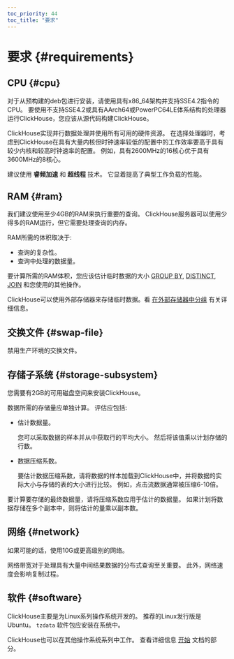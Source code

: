 ```yaml
---
toc_priority: 44
toc_title: "要求"
---
```


# 要求 {#requirements}

## CPU {#cpu}

对于从预构建的deb包进行安装，请使用具有x86_64架构并支持SSE4.2指令的CPU。 要使用不支持SSE4.2或具有AArch64或PowerPC64LE体系结构的处理器运行ClickHouse，您应该从源代码构建ClickHouse。

ClickHouse实现并行数据处理并使用所有可用的硬件资源。 在选择处理器时，考虑到ClickHouse在具有大量内核但时钟速率较低的配置中的工作效率要高于具有较少内核和较高时钟速率的配置。 例如，具有2600MHz的16核心优于具有3600MHz的8核心。

建议使用 **睿频加速** 和 **超线程** 技术。 它显着提高了典型工作负载的性能。

## RAM {#ram}

我们建议使用至少4GB的RAM来执行重要的查询。 ClickHouse服务器可以使用少得多的RAM运行，但它需要处理查询的内存。

RAM所需的体积取决于:

-   查询的复杂性。
-   查询中处理的数据量。

要计算所需的RAM体积，您应该估计临时数据的大小 [GROUP BY](../sql-reference/statements/select/group-by.md#select-group-by-clause), [DISTINCT](../sql-reference/statements/select/distinct.md#select-distinct), [JOIN](../sql-reference/statements/select/join.md#select-join) 和您使用的其他操作。

ClickHouse可以使用外部存储器来存储临时数据。看 [在外部存储器中分组](../sql-reference/statements/select/group-by.md#select-group-by-in-external-memory) 有关详细信息。

## 交换文件 {#swap-file}

禁用生产环境的交换文件。

## 存储子系统 {#storage-subsystem}

您需要有2GB的可用磁盘空间来安装ClickHouse。

数据所需的存储量应单独计算。 评估应包括:

-   估计数据量。

    您可以采取数据的样本并从中获取行的平均大小。 然后将该值乘以计划存储的行数。

-   数据压缩系数。

    要估计数据压缩系数，请将数据的样本加载到ClickHouse中，并将数据的实际大小与存储的表的大小进行比较。 例如，点击流数据通常被压缩6-10倍。

要计算要存储的最终数据量，请将压缩系数应用于估计的数据量。 如果计划将数据存储在多个副本中，则将估计的量乘以副本数。

## 网络 {#network}

如果可能的话，使用10G或更高级别的网络。

网络带宽对于处理具有大量中间结果数据的分布式查询至关重要。 此外，网络速度会影响复制过程。

## 软件 {#software}

ClickHouse主要是为Linux系列操作系统开发的。 推荐的Linux发行版是Ubuntu。 `tzdata` 软件包应安装在系统中。

ClickHouse也可以在其他操作系统系列中工作。 查看详细信息 [开始](../getting-started/index.md) 文档的部分。
